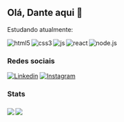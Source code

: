 ## Olá, Dante aqui 👋


Estudando atualmente:

<img align="left" src="https://img.shields.io/badge/html5-%23E34F26.svg?style=for-the-badge&logo=html5&logoColor=white" alt="html5">
<img align="left" src="https://img.shields.io/badge/css3-%231572B6.svg?style=for-the-badge&logo=css3&logoColor=white" alt="css3">
<img align="left" src="https://img.shields.io/badge/javascript-%23323330.svg?style=for-the-badge&logo=javascript&logoColor=%23F7DF1E" alt="js">
<img align="left" src="https://img.shields.io/badge/react-%2320232a.svg?style=for-the-badge&logo=react&logoColor=%2361DAFB" alt="react">
<img align="left" src="https://img.shields.io/badge/node.js-6DA55F?style=for-the-badge&logo=node.js&logoColor=white" alt="node.js">
<br>
<h3>Redes sociais</h3>
<a href="https://www.linkedin.com/in/igor-dante-5a69381b6/" target="_blank"><img src="https://img.shields.io/badge/linkedin-%230077B5.svg?style=for-the-badge&logo=linkedin&logoColor=white" alt="Linkedin"></a>
<a href="https://www.instagram.com/igor.dantee/" target="_blank"><img src="https://img.shields.io/badge/Instagram-%23E4405F.svg?style=for-the-badge&logo=Instagram&logoColor=white" alt="Instagram"></a>
<br>
<h3>Stats<h3>

<img align="left" src="https://github-readme-stats.vercel.app/api/top-langs/?username=IgDante&layout=compact">

<img align="left" src="https://github-readme-stats.vercel.app/api?username=IgDante&show_icons=true&theme=drak">
